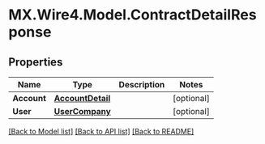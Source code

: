# MX.Wire4.Model.ContractDetailResponse
## Properties

Name | Type | Description | Notes
------------ | ------------- | ------------- | -------------
**Account** | [**AccountDetail**](AccountDetail.md) |  | [optional] 
**User** | [**UserCompany**](UserCompany.md) |  | [optional] 

[[Back to Model list]](../README.md#documentation-for-models) [[Back to API list]](../README.md#documentation-for-api-endpoints) [[Back to README]](../README.md)

